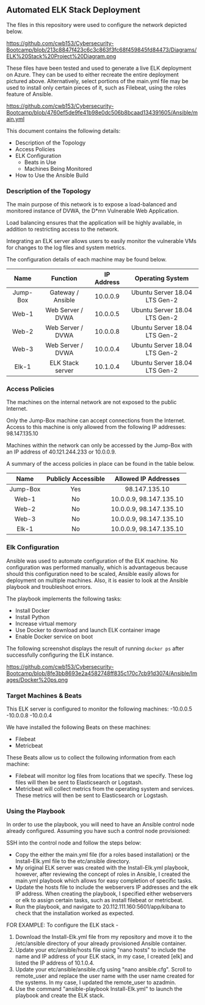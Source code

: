 ## Automated ELK Stack Deployment

The files in this repository were used to configure the network depicted below.

https://github.com/cwb153/Cybersecurity-Bootcamp/blob/213c8847f423c6c3c863f3fc68f459845fd84473/Diagrams/ELK%20Stack%20Project%20Diagram.png

These files have been tested and used to generate a live ELK deployment on Azure. They can be used to either recreate the entire deployment pictured above. Alternatively, select portions of the main.yml file may be used to install only certain pieces of it, such as Filebeat, using the roles feature of Ansible.

https://github.com/cwb153/Cybersecurity-Bootcamp/blob/4760ef5de9fe41b98e0dc506b8bcaad134391605/Ansible/main.yml

This document contains the following details:
- Description of the Topology
- Access Policies
- ELK Configuration
  - Beats in Use
  - Machines Being Monitored
- How to Use the Ansible Build


### Description of the Topology

The main purpose of this network is to expose a load-balanced and monitored instance of DVWA, the D*mn Vulnerable Web Application.

Load balancing ensures that the application will be highly available, in addition to restricting access to the network.

Integrating an ELK server allows users to easily monitor the vulnerable VMs for changes to the log files and system metrics.

The configuration details of each machine may be found below.

|   Name   |      Function     | IP Address |        Operating System       |
|:--------:|:-----------------:|:----------:|:-----------------------------:|
| Jump-Box | Gateway / Ansible     | 10.0.0.9   | Ubuntu Server 18.04 LTS Gen-2 |
| Web-1       | Web Server / DVWA | 10.0.0.5   | Ubuntu Server 18.04 LTS Gen-2 |
| Web-2       | Web Server / DVWA | 10.0.0.8   | Ubuntu Server 18.04 LTS Gen-2 |
| Web-3       | Web Server / DVWA | 10.0.0.4   | Ubuntu Server 18.04 LTS Gen-2 |
| Elk-1         | ELK Stack server      | 10.1.0.4   | Ubuntu Server 18.04 LTS Gen-2 |





### Access Policies

The machines on the internal network are not exposed to the public Internet. 

Only the Jump-Box machine can accept connections from the Internet. Access to this machine is only allowed from the following IP addresses:
98.147.135.10

Machines within the network can only be accessed by the Jump-Box with an IP address of 40.121.244.233 or 10.0.0.9.

A summary of the access policies in place can be found in the table below.

|   Name   |      Publicly Accessible     | Allowed IP Addresses      |
|:--------:|:----------------------------:|:-------------------------:|
| Jump-Box | Yes    | 98.147.135.10   |
| Web-1       | No | 10.0.0.9, 98.147.135.10  |
| Web-2       | No | 10.0.0.9, 98.147.135.10 |
| Web-3       | No | 10.0.0.9, 98.147.135.10 |
| Elk-1         | No  | 10.0.0.9, 98.147.135.10 |




### Elk Configuration

Ansible was used to automate configuration of the ELK machine. No configuration was performed manually, which is advantageous because should this configuration need to be scaled, Ansible easily allows for deployment on multiple machines. Also, it is easier to look at the Ansible playbook and troubleshoot errors.

The playbook implements the following tasks:

- Install Docker
- Install Python
- Increase virtual memory
- Use Docker to download and launch ELK container image
- Enable Docker service on boot

The following screenshot displays the result of running `docker ps` after successfully configuring the ELK instance.

https://github.com/cwb153/Cybersecurity-Bootcamp/blob/8fe3bb8693e2a4582748ff835c170c7cb91d3074/Ansible/Images/Docker%20ps.png

### Target Machines & Beats
This ELK server is configured to monitor the following machines:
-10.0.0.5
-10.0.0.8
-10.0.0.4

We have installed the following Beats on these machines:
- Filebeat
- Metricbeat

These Beats allow us to collect the following information from each machine:
- Filebeat will monitor log files from locations that we specify. These log files will then be sent to Elasticsearch or Logstash.
- Metricbeat will collect metrics from the operating system and services. These metrics will then be sent to Elasticsearch or Logstash.

### Using the Playbook
In order to use the playbook, you will need to have an Ansible control node already configured. Assuming you have such a control node provisioned: 

SSH into the control node and follow the steps below:
- Copy the either the main.yml file (for a roles based installation) or the Install-Elk.yml file to the etc/ansible directory.
- My original ELK server was created with the Install-Elk.yml playbook, however, after reviewing the concept of roles in Ansible, I created the main.yml playbook which allows for easy completion of specific tasks.
- Update the hosts file to include the webservers IP addresses and the elk IP address. When creating the playbook, I specified either webservers or elk to assign certain tasks, such as install filebeat or metricbeat.
- Run the playbook, and navigate to 20.112.111.160:5601/app/kibana to check that the installation worked as expected.


FOR EXAMPLE:
To configure the ELK stack - 
1) Download the Install-Elk.yml file from my repository and move it to the /etc/ansible directory of your already provisioned Ansible container.
2) Update your etc/ansible/hosts file using "nano hosts" to include the name and IP address of your ELK stack, in my case, I created [elk] and listed the IP address of 10.1.0.4.
3) Update your etc/ansible/ansible.cfg using "nano ansible.cfg". Scroll to remote_user and replace the user name with the user name created for the systems. In my case, I updated the remote_user to azadmin.
4) Use the command "ansible-playbook Install-Elk.yml" to launch the playbook and create the ELK stack.

